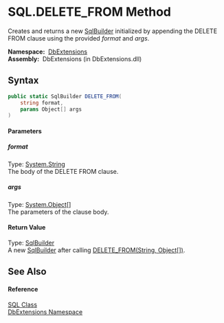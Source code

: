 SQL.DELETE_FROM Method
======================
  Creates and returns a new [SqlBuilder][1] initialized by appending the DELETE FROM clause using the provided *format* and *args*.

  **Namespace:**  [DbExtensions][2]  
  **Assembly:**  DbExtensions (in DbExtensions.dll)

Syntax
------

```csharp
public static SqlBuilder DELETE_FROM(
	string format,
	params Object[] args
)
```

#### Parameters

##### *format*
Type: [System.String][3]  
The body of the DELETE FROM clause.

##### *args*
Type: [System.Object][4][]  
The parameters of the clause body.

#### Return Value
Type: [SqlBuilder][1]  
 A new [SqlBuilder][1] after calling [DELETE_FROM(String, Object[])][5]. 

See Also
--------

#### Reference
[SQL Class][6]  
[DbExtensions Namespace][2]  

[1]: ../SqlBuilder/README.md
[2]: ../README.md
[3]: http://msdn.microsoft.com/en-us/library/s1wwdcbf
[4]: http://msdn.microsoft.com/en-us/library/e5kfa45b
[5]: ../SqlBuilder/DELETE_FROM.md
[6]: README.md